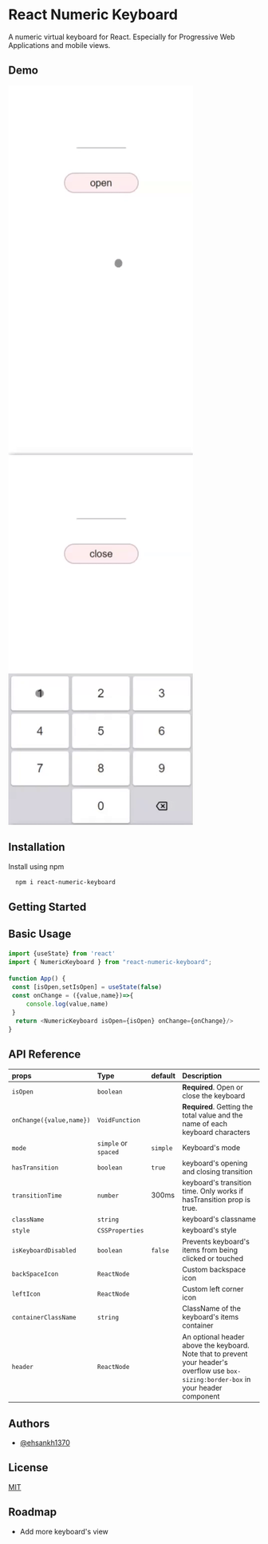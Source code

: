 
# React Numeric Keyboard

A numeric virtual keyboard for React. Especially for Progressive Web Applications and mobile views.


## Demo

![React-Numeric-Keyboard](https://github.com/ehsankh1370/ehsankh1370/blob/99c28e421e148c050bb6d8afaa90f8383ed12266/simple.gif)
![React-Numeric-Keyboard](https://github.com/ehsankh1370/ehsankh1370/blob/99c28e421e148c050bb6d8afaa90f8383ed12266/spaced.gif)
## Installation

Install using npm

```bash
  npm i react-numeric-keyboard
```
    
## Getting Started


## Basic Usage

```javascript
import {useState} from 'react'
import { NumericKeyboard } from "react-numeric-keyboard";

function App() {
 const [isOpen,setIsOpen] = useState(false)
 const onChange = ({value,name})=>{
     console.log(value,name)
 }
  return <NumericKeyboard isOpen={isOpen} onChange={onChange}/>
}
```


## API Reference



| props | Type     | default    | Description   |
| :-------- | :-------  |:-------| :------------------------- |
| `isOpen` | `boolean` |  |     **Required**. Open or close the keyboard |
| `onChange({value,name})`      | `VoidFunction` | | **Required**. Getting the total value and the name of each keyboard characters|
| `mode`      | `simple` or `spaced` | `simple` | Keyboard's mode|
| `hasTransition` | `boolean` | `true` | keyboard's opening and closing transition |
| `transitionTime` | `number` |300ms|  keyboard's transition time. Only works if hasTransition prop is true.|
| `className` | `string` | |   keyboard's classname|
| `style` | `CSSProperties` | | keyboard's style|
| `isKeyboardDisabled` | `boolean` |`false`| Prevents keyboard's items from being clicked or touched|
| `backSpaceIcon` | `ReactNode` | | Custom backspace icon|
| `leftIcon` | `ReactNode` | | Custom left corner icon|
| `containerClassName` | `string` | | ClassName of the keyboard's items container|
| `header` | `ReactNode` | | An optional header above the keyboard. Note that to prevent your header's overflow use `box-sizing:border-box` in your header component|






## Authors

- [@ehsankh1370](https://www.github.com/ehsankh1370)


## License

[MIT](https://choosealicense.com/licenses/mit/)


## Roadmap

- Add more keyboard's view


